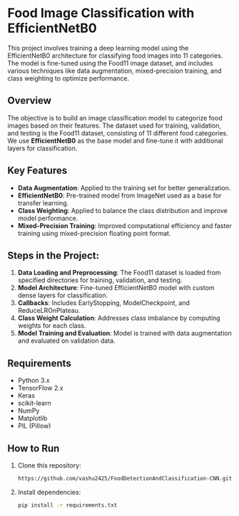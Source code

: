 # Food Image Classification with EfficientNetB0

This project involves training a deep learning model using the EfficientNetB0 architecture for classifying food images into 11 categories. The model is fine-tuned using the Food11 image dataset, and includes various techniques like data augmentation, mixed-precision training, and class weighting to optimize performance.

## Overview

The objective is to build an image classification model to categorize food images based on their features. The dataset used for training, validation, and testing is the Food11 dataset, consisting of 11 different food categories. We use **EfficientNetB0** as the base model and fine-tune it with additional layers for classification.

## Key Features

- **Data Augmentation**: Applied to the training set for better generalization.
- **EfficientNetB0**: Pre-trained model from ImageNet used as a base for transfer learning.
- **Class Weighting**: Applied to balance the class distribution and improve model performance.
- **Mixed-Precision Training**: Improved computational efficiency and faster training using mixed-precision floating point format.

## Steps in the Project:

1. **Data Loading and Preprocessing**: The Food11 dataset is loaded from specified directories for training, validation, and testing.
2. **Model Architecture**: Fine-tuned EfficientNetB0 model with custom dense layers for classification.
3. **Callbacks**: Includes EarlyStopping, ModelCheckpoint, and ReduceLROnPlateau.
4. **Class Weight Calculation**: Addresses class imbalance by computing weights for each class.
5. **Model Training and Evaluation**: Model is trained with data augmentation and evaluated on validation data.

## Requirements

- Python 3.x
- TensorFlow 2.x
- Keras
- scikit-learn
- NumPy
- Matplotlib
- PIL (Pillow)

## How to Run

1. Clone this repository:
   ```bash
   https://github.com/vashu2425/FoodDetectionAndClassification-CNN.git
3. Install dependencies:
   ```bash
   pip install -r requirements.txt

